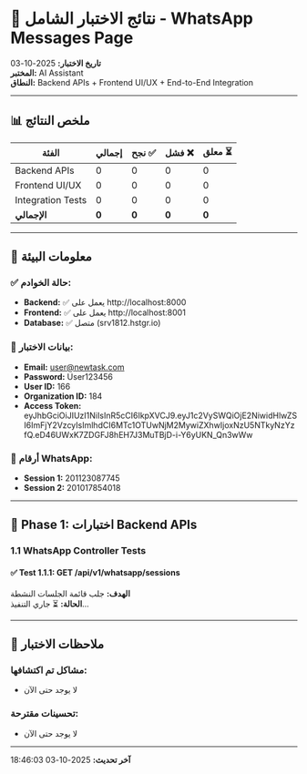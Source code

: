 # 🧪 نتائج الاختبار الشامل - WhatsApp Messages Page

**تاريخ الاختبار:** 2025-10-03  
**المختبر:** AI Assistant  
**النطاق:** Backend APIs + Frontend UI/UX + End-to-End Integration

---

## 📊 ملخص النتائج

| الفئة | إجمالي | نجح ✅ | فشل ❌ | معلق ⏳ |
|------|--------|--------|--------|---------|
| Backend APIs | 0 | 0 | 0 | 0 |
| Frontend UI/UX | 0 | 0 | 0 | 0 |
| Integration Tests | 0 | 0 | 0 | 0 |
| **الإجمالي** | **0** | **0** | **0** | **0** |

---

## 🔧 معلومات البيئة

### ✅ حالة الخوادم:
- **Backend:** ✅ يعمل على http://localhost:8000
- **Frontend:** ✅ يعمل على http://localhost:8001
- **Database:** ✅ متصل (srv1812.hstgr.io)

### 🔐 بيانات الاختبار:
- **Email:** user@newtask.com
- **Password:** User123456
- **User ID:** 166
- **Organization ID:** 184
- **Access Token:** eyJhbGciOiJIUzI1NiIsInR5cCI6IkpXVCJ9.eyJ1c2VySWQiOjE2NiwidHlwZSI6ImFjY2VzcyIsImlhdCI6MTc1OTUwNjM2MywiZXhwIjoxNzU5NTkyNzYzfQ.eD46UWxK7ZDGFJ8hEH7J3MuTBjD-i-Y6yUKN_Qn3wWw

### 📱 أرقام WhatsApp:
- **Session 1:** 201123087745
- **Session 2:** 201017854018

---

## 🧪 Phase 1: اختبارات Backend APIs

### 1.1 WhatsApp Controller Tests

#### ✅ Test 1.1.1: GET /api/v1/whatsapp/sessions
**الهدف:** جلب قائمة الجلسات النشطة  
**الحالة:** ⏳ جاري التنفيذ...

---

## 📝 ملاحظات الاختبار

### مشاكل تم اكتشافها:
- لا يوجد حتى الآن

### تحسينات مقترحة:
- لا يوجد حتى الآن

---

**آخر تحديث:** 2025-10-03 18:46:03

